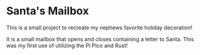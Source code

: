 # Santa's Mailbox

This is a small project to recreate my nephews favorite holiday decoration!

It is a small mailbox that opens and closes containing a letter to Santa. This was my first use of utilizing the Pi Pico and Rust!
